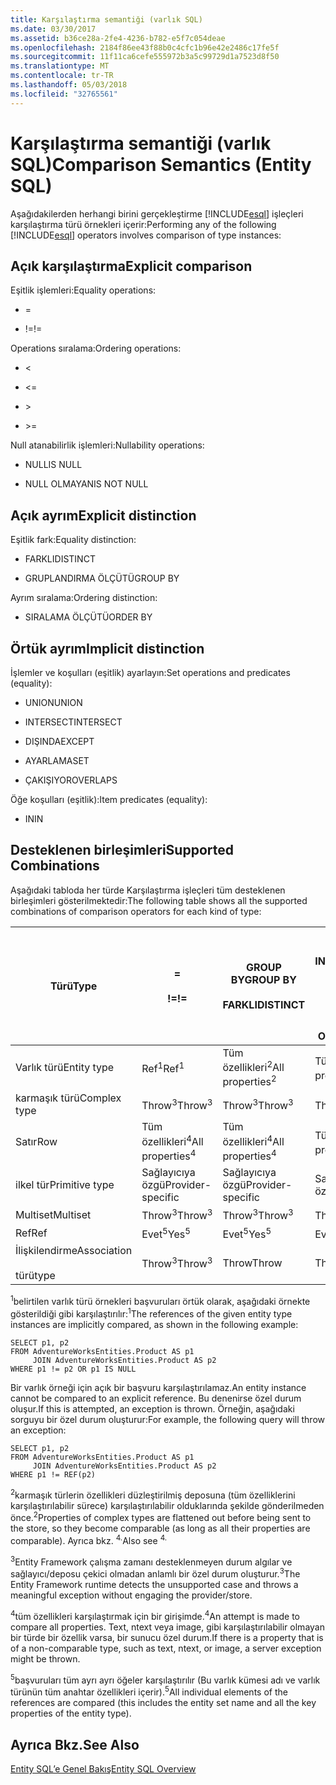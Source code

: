 ```yaml
---
title: Karşılaştırma semantiği (varlık SQL)
ms.date: 03/30/2017
ms.assetid: b36ce28a-2fe4-4236-b782-e5f7c054deae
ms.openlocfilehash: 2184f86ee43f88b0c4cfc1b96e42e2486c17fe5f
ms.sourcegitcommit: 11f11ca6cefe555972b3a5c99729d1a7523d8f50
ms.translationtype: MT
ms.contentlocale: tr-TR
ms.lasthandoff: 05/03/2018
ms.locfileid: "32765561"
---
```

# <a name="comparison-semantics-entity-sql"></a><span data-ttu-id="b53a0-102">Karşılaştırma semantiği (varlık SQL)</span><span class="sxs-lookup"><span data-stu-id="b53a0-102">Comparison Semantics (Entity SQL)</span></span>
<span data-ttu-id="b53a0-103">Aşağıdakilerden herhangi birini gerçekleştirme [!INCLUDE[esql](../../../../../../includes/esql-md.md)] işleçleri karşılaştırma türü örnekleri içerir:</span><span class="sxs-lookup"><span data-stu-id="b53a0-103">Performing any of the following [!INCLUDE[esql](../../../../../../includes/esql-md.md)] operators involves comparison of type instances:</span></span>  
  
## <a name="explicit-comparison"></a><span data-ttu-id="b53a0-104">Açık karşılaştırma</span><span class="sxs-lookup"><span data-stu-id="b53a0-104">Explicit comparison</span></span>  
 <span data-ttu-id="b53a0-105">Eşitlik işlemleri:</span><span class="sxs-lookup"><span data-stu-id="b53a0-105">Equality operations:</span></span>  
  
-   =  
  
-   <span data-ttu-id="b53a0-106">!=</span><span class="sxs-lookup"><span data-stu-id="b53a0-106">!=</span></span>  
  
 <span data-ttu-id="b53a0-107">Operations sıralama:</span><span class="sxs-lookup"><span data-stu-id="b53a0-107">Ordering operations:</span></span>  
  
-   <  
  
-   \<=  
  
-   \>  
  
-   \>=  
  
 <span data-ttu-id="b53a0-108">Null atanabilirlik işlemleri:</span><span class="sxs-lookup"><span data-stu-id="b53a0-108">Nullability operations:</span></span>  
  
-   <span data-ttu-id="b53a0-109">NULL</span><span class="sxs-lookup"><span data-stu-id="b53a0-109">IS NULL</span></span>  
  
-   <span data-ttu-id="b53a0-110">NULL OLMAYAN</span><span class="sxs-lookup"><span data-stu-id="b53a0-110">IS NOT NULL</span></span>  
  
## <a name="explicit-distinction"></a><span data-ttu-id="b53a0-111">Açık ayrım</span><span class="sxs-lookup"><span data-stu-id="b53a0-111">Explicit distinction</span></span>  
 <span data-ttu-id="b53a0-112">Eşitlik fark:</span><span class="sxs-lookup"><span data-stu-id="b53a0-112">Equality distinction:</span></span>  
  
-   <span data-ttu-id="b53a0-113">FARKLI</span><span class="sxs-lookup"><span data-stu-id="b53a0-113">DISTINCT</span></span>  
  
-   <span data-ttu-id="b53a0-114">GRUPLANDIRMA ÖLÇÜTÜ</span><span class="sxs-lookup"><span data-stu-id="b53a0-114">GROUP BY</span></span>  
  
 <span data-ttu-id="b53a0-115">Ayrım sıralama:</span><span class="sxs-lookup"><span data-stu-id="b53a0-115">Ordering distinction:</span></span>  
  
-   <span data-ttu-id="b53a0-116">SIRALAMA ÖLÇÜTÜ</span><span class="sxs-lookup"><span data-stu-id="b53a0-116">ORDER BY</span></span>  
  
## <a name="implicit-distinction"></a><span data-ttu-id="b53a0-117">Örtük ayrım</span><span class="sxs-lookup"><span data-stu-id="b53a0-117">Implicit distinction</span></span>  
 <span data-ttu-id="b53a0-118">İşlemler ve koşulları (eşitlik) ayarlayın:</span><span class="sxs-lookup"><span data-stu-id="b53a0-118">Set operations and predicates (equality):</span></span>  
  
-   <span data-ttu-id="b53a0-119">UNION</span><span class="sxs-lookup"><span data-stu-id="b53a0-119">UNION</span></span>  
  
-   <span data-ttu-id="b53a0-120">INTERSECT</span><span class="sxs-lookup"><span data-stu-id="b53a0-120">INTERSECT</span></span>  
  
-   <span data-ttu-id="b53a0-121">DIŞINDA</span><span class="sxs-lookup"><span data-stu-id="b53a0-121">EXCEPT</span></span>  
  
-   <span data-ttu-id="b53a0-122">AYARLAMA</span><span class="sxs-lookup"><span data-stu-id="b53a0-122">SET</span></span>  
  
-   <span data-ttu-id="b53a0-123">ÇAKIŞIYOR</span><span class="sxs-lookup"><span data-stu-id="b53a0-123">OVERLAPS</span></span>  
  
 <span data-ttu-id="b53a0-124">Öğe koşulları (eşitlik):</span><span class="sxs-lookup"><span data-stu-id="b53a0-124">Item predicates (equality):</span></span>  
  
-   <span data-ttu-id="b53a0-125">IN</span><span class="sxs-lookup"><span data-stu-id="b53a0-125">IN</span></span>  
  
## <a name="supported-combinations"></a><span data-ttu-id="b53a0-126">Desteklenen birleşimleri</span><span class="sxs-lookup"><span data-stu-id="b53a0-126">Supported Combinations</span></span>  
 <span data-ttu-id="b53a0-127">Aşağıdaki tabloda her türde Karşılaştırma işleçleri tüm desteklenen birleşimleri gösterilmektedir:</span><span class="sxs-lookup"><span data-stu-id="b53a0-127">The following table shows all the supported combinations of comparison operators for each kind of type:</span></span>  
  
|<span data-ttu-id="b53a0-128">**Türü**</span><span class="sxs-lookup"><span data-stu-id="b53a0-128">**Type**</span></span>|**=**<br /><br /> <span data-ttu-id="b53a0-129">**\!=**</span><span class="sxs-lookup"><span data-stu-id="b53a0-129">**!=**</span></span>|<span data-ttu-id="b53a0-130">**GROUP BY**</span><span class="sxs-lookup"><span data-stu-id="b53a0-130">**GROUP BY**</span></span><br /><br /> <span data-ttu-id="b53a0-131">**FARKLI**</span><span class="sxs-lookup"><span data-stu-id="b53a0-131">**DISTINCT**</span></span>|<span data-ttu-id="b53a0-132">**UNION**</span><span class="sxs-lookup"><span data-stu-id="b53a0-132">**UNION**</span></span><br /><br /> <span data-ttu-id="b53a0-133">**INTERSECT**</span><span class="sxs-lookup"><span data-stu-id="b53a0-133">**INTERSECT**</span></span><br /><br /> <span data-ttu-id="b53a0-134">**EXCEPT**</span><span class="sxs-lookup"><span data-stu-id="b53a0-134">**EXCEPT**</span></span><br /><br /> <span data-ttu-id="b53a0-135">**SET**</span><span class="sxs-lookup"><span data-stu-id="b53a0-135">**SET**</span></span><br /><br /> <span data-ttu-id="b53a0-136">**OVERLAPS**</span><span class="sxs-lookup"><span data-stu-id="b53a0-136">**OVERLAPS**</span></span>|<span data-ttu-id="b53a0-137">**IN**</span><span class="sxs-lookup"><span data-stu-id="b53a0-137">**IN**</span></span>|<span data-ttu-id="b53a0-138">**<   <=**</span><span class="sxs-lookup"><span data-stu-id="b53a0-138">**<   <=**</span></span><br /><br /> <span data-ttu-id="b53a0-139">**>   >=**</span><span class="sxs-lookup"><span data-stu-id="b53a0-139">**>   >=**</span></span>|<span data-ttu-id="b53a0-140">**ORDER BY**</span><span class="sxs-lookup"><span data-stu-id="b53a0-140">**ORDER BY**</span></span>|<span data-ttu-id="b53a0-141">**NULL**</span><span class="sxs-lookup"><span data-stu-id="b53a0-141">**IS NULL**</span></span><br /><br /> <span data-ttu-id="b53a0-142">**NULL OLMAYAN**</span><span class="sxs-lookup"><span data-stu-id="b53a0-142">**IS NOT NULL**</span></span>|  
|-|-|-|-|-|-|-|-|  
|<span data-ttu-id="b53a0-143">Varlık türü</span><span class="sxs-lookup"><span data-stu-id="b53a0-143">Entity type</span></span>|<span data-ttu-id="b53a0-144">Ref<sup>1</sup></span><span class="sxs-lookup"><span data-stu-id="b53a0-144">Ref<sup>1</sup></span></span>|<span data-ttu-id="b53a0-145">Tüm özellikleri<sup>2</sup></span><span class="sxs-lookup"><span data-stu-id="b53a0-145">All properties<sup>2</sup></span></span>|<span data-ttu-id="b53a0-146">Tüm özellikleri<sup>2</sup></span><span class="sxs-lookup"><span data-stu-id="b53a0-146">All properties<sup>2</sup></span></span>|<span data-ttu-id="b53a0-147">Tüm özellikleri<sup>2</sup></span><span class="sxs-lookup"><span data-stu-id="b53a0-147">All properties<sup>2</sup></span></span>|<span data-ttu-id="b53a0-148">Throw<sup>3</sup></span><span class="sxs-lookup"><span data-stu-id="b53a0-148">Throw<sup>3</sup></span></span>|<span data-ttu-id="b53a0-149">Throw<sup>3</sup></span><span class="sxs-lookup"><span data-stu-id="b53a0-149">Throw<sup>3</sup></span></span>|<span data-ttu-id="b53a0-150">Ref<sup>1</sup></span><span class="sxs-lookup"><span data-stu-id="b53a0-150">Ref<sup>1</sup></span></span>|  
|<span data-ttu-id="b53a0-151">karmaşık türü</span><span class="sxs-lookup"><span data-stu-id="b53a0-151">Complex type</span></span>|<span data-ttu-id="b53a0-152">Throw<sup>3</sup></span><span class="sxs-lookup"><span data-stu-id="b53a0-152">Throw<sup>3</sup></span></span>|<span data-ttu-id="b53a0-153">Throw<sup>3</sup></span><span class="sxs-lookup"><span data-stu-id="b53a0-153">Throw<sup>3</sup></span></span>|<span data-ttu-id="b53a0-154">Throw<sup>3</sup></span><span class="sxs-lookup"><span data-stu-id="b53a0-154">Throw<sup>3</sup></span></span>|<span data-ttu-id="b53a0-155">Throw<sup>3</sup></span><span class="sxs-lookup"><span data-stu-id="b53a0-155">Throw<sup>3</sup></span></span>|<span data-ttu-id="b53a0-156">Throw<sup>3</sup></span><span class="sxs-lookup"><span data-stu-id="b53a0-156">Throw<sup>3</sup></span></span>|<span data-ttu-id="b53a0-157">Throw<sup>3</sup></span><span class="sxs-lookup"><span data-stu-id="b53a0-157">Throw<sup>3</sup></span></span>|<span data-ttu-id="b53a0-158">Throw<sup>3</sup></span><span class="sxs-lookup"><span data-stu-id="b53a0-158">Throw<sup>3</sup></span></span>|  
|<span data-ttu-id="b53a0-159">Satır</span><span class="sxs-lookup"><span data-stu-id="b53a0-159">Row</span></span>|<span data-ttu-id="b53a0-160">Tüm özellikleri<sup>4</sup></span><span class="sxs-lookup"><span data-stu-id="b53a0-160">All properties<sup>4</sup></span></span>|<span data-ttu-id="b53a0-161">Tüm özellikleri<sup>4</sup></span><span class="sxs-lookup"><span data-stu-id="b53a0-161">All properties<sup>4</sup></span></span>|<span data-ttu-id="b53a0-162">Tüm özellikleri<sup>4</sup></span><span class="sxs-lookup"><span data-stu-id="b53a0-162">All properties<sup>4</sup></span></span>|<span data-ttu-id="b53a0-163">Throw<sup>3</sup></span><span class="sxs-lookup"><span data-stu-id="b53a0-163">Throw<sup>3</sup></span></span>|<span data-ttu-id="b53a0-164">Throw<sup>3</sup></span><span class="sxs-lookup"><span data-stu-id="b53a0-164">Throw<sup>3</sup></span></span>|<span data-ttu-id="b53a0-165">Tüm özellikleri<sup>4</sup></span><span class="sxs-lookup"><span data-stu-id="b53a0-165">All properties<sup>4</sup></span></span>|<span data-ttu-id="b53a0-166">Throw<sup>3</sup></span><span class="sxs-lookup"><span data-stu-id="b53a0-166">Throw<sup>3</sup></span></span>|  
|<span data-ttu-id="b53a0-167">ilkel tür</span><span class="sxs-lookup"><span data-stu-id="b53a0-167">Primitive type</span></span>|<span data-ttu-id="b53a0-168">Sağlayıcıya özgü</span><span class="sxs-lookup"><span data-stu-id="b53a0-168">Provider-specific</span></span>|<span data-ttu-id="b53a0-169">Sağlayıcıya özgü</span><span class="sxs-lookup"><span data-stu-id="b53a0-169">Provider-specific</span></span>|<span data-ttu-id="b53a0-170">Sağlayıcıya özgü</span><span class="sxs-lookup"><span data-stu-id="b53a0-170">Provider-specific</span></span>|<span data-ttu-id="b53a0-171">Sağlayıcıya özgü</span><span class="sxs-lookup"><span data-stu-id="b53a0-171">Provider-specific</span></span>|<span data-ttu-id="b53a0-172">Sağlayıcıya özgü</span><span class="sxs-lookup"><span data-stu-id="b53a0-172">Provider-specific</span></span>|<span data-ttu-id="b53a0-173">Sağlayıcıya özgü</span><span class="sxs-lookup"><span data-stu-id="b53a0-173">Provider-specific</span></span>|<span data-ttu-id="b53a0-174">Sağlayıcıya özgü</span><span class="sxs-lookup"><span data-stu-id="b53a0-174">Provider-specific</span></span>|  
|<span data-ttu-id="b53a0-175">Multiset</span><span class="sxs-lookup"><span data-stu-id="b53a0-175">Multiset</span></span>|<span data-ttu-id="b53a0-176">Throw<sup>3</sup></span><span class="sxs-lookup"><span data-stu-id="b53a0-176">Throw<sup>3</sup></span></span>|<span data-ttu-id="b53a0-177">Throw<sup>3</sup></span><span class="sxs-lookup"><span data-stu-id="b53a0-177">Throw<sup>3</sup></span></span>|<span data-ttu-id="b53a0-178">Throw<sup>3</sup></span><span class="sxs-lookup"><span data-stu-id="b53a0-178">Throw<sup>3</sup></span></span>|<span data-ttu-id="b53a0-179">Throw<sup>3</sup></span><span class="sxs-lookup"><span data-stu-id="b53a0-179">Throw<sup>3</sup></span></span>|<span data-ttu-id="b53a0-180">Throw<sup>3</sup></span><span class="sxs-lookup"><span data-stu-id="b53a0-180">Throw<sup>3</sup></span></span>|<span data-ttu-id="b53a0-181">Throw<sup>3</sup></span><span class="sxs-lookup"><span data-stu-id="b53a0-181">Throw<sup>3</sup></span></span>|<span data-ttu-id="b53a0-182">Throw<sup>3</sup></span><span class="sxs-lookup"><span data-stu-id="b53a0-182">Throw<sup>3</sup></span></span>|  
|<span data-ttu-id="b53a0-183">Ref</span><span class="sxs-lookup"><span data-stu-id="b53a0-183">Ref</span></span>|<span data-ttu-id="b53a0-184">Evet<sup>5</sup></span><span class="sxs-lookup"><span data-stu-id="b53a0-184">Yes<sup>5</sup></span></span>|<span data-ttu-id="b53a0-185">Evet<sup>5</sup></span><span class="sxs-lookup"><span data-stu-id="b53a0-185">Yes<sup>5</sup></span></span>|<span data-ttu-id="b53a0-186">Evet<sup>5</sup></span><span class="sxs-lookup"><span data-stu-id="b53a0-186">Yes<sup>5</sup></span></span>|<span data-ttu-id="b53a0-187">Evet<sup>5</sup></span><span class="sxs-lookup"><span data-stu-id="b53a0-187">Yes<sup>5</sup></span></span>|<span data-ttu-id="b53a0-188">Throw</span><span class="sxs-lookup"><span data-stu-id="b53a0-188">Throw</span></span>|<span data-ttu-id="b53a0-189">Throw</span><span class="sxs-lookup"><span data-stu-id="b53a0-189">Throw</span></span>|<span data-ttu-id="b53a0-190">Evet<sup>5</sup></span><span class="sxs-lookup"><span data-stu-id="b53a0-190">Yes<sup>5</sup></span></span>|  
|<span data-ttu-id="b53a0-191">İlişkilendirme</span><span class="sxs-lookup"><span data-stu-id="b53a0-191">Association</span></span><br /><br /> <span data-ttu-id="b53a0-192">türü</span><span class="sxs-lookup"><span data-stu-id="b53a0-192">type</span></span>|<span data-ttu-id="b53a0-193">Throw<sup>3</sup></span><span class="sxs-lookup"><span data-stu-id="b53a0-193">Throw<sup>3</sup></span></span>|<span data-ttu-id="b53a0-194">Throw</span><span class="sxs-lookup"><span data-stu-id="b53a0-194">Throw</span></span>|<span data-ttu-id="b53a0-195">Throw</span><span class="sxs-lookup"><span data-stu-id="b53a0-195">Throw</span></span>|<span data-ttu-id="b53a0-196">Throw</span><span class="sxs-lookup"><span data-stu-id="b53a0-196">Throw</span></span>|<span data-ttu-id="b53a0-197">Throw<sup>3</sup></span><span class="sxs-lookup"><span data-stu-id="b53a0-197">Throw<sup>3</sup></span></span>|<span data-ttu-id="b53a0-198">Throw<sup>3</sup></span><span class="sxs-lookup"><span data-stu-id="b53a0-198">Throw<sup>3</sup></span></span>|<span data-ttu-id="b53a0-199">Throw<sup>3</sup></span><span class="sxs-lookup"><span data-stu-id="b53a0-199">Throw<sup>3</sup></span></span>|  
  
 <span data-ttu-id="b53a0-200"><sup>1</sup>belirtilen varlık türü örnekleri başvuruları örtük olarak, aşağıdaki örnekte gösterildiği gibi karşılaştırılır:</span><span class="sxs-lookup"><span data-stu-id="b53a0-200"><sup>1</sup>The references of the given entity type instances are implicitly compared, as shown in the following example:</span></span>  
  
```  
SELECT p1, p2   
FROM AdventureWorksEntities.Product AS p1   
     JOIN AdventureWorksEntities.Product AS p2   
WHERE p1 != p2 OR p1 IS NULL  
```  
  
 <span data-ttu-id="b53a0-201">Bir varlık örneği için açık bir başvuru karşılaştırılamaz.</span><span class="sxs-lookup"><span data-stu-id="b53a0-201">An entity instance cannot be compared to an explicit reference.</span></span> <span data-ttu-id="b53a0-202">Bu denenirse özel durum oluşur.</span><span class="sxs-lookup"><span data-stu-id="b53a0-202">If this is attempted, an exception is thrown.</span></span> <span data-ttu-id="b53a0-203">Örneğin, aşağıdaki sorguyu bir özel durum oluşturur:</span><span class="sxs-lookup"><span data-stu-id="b53a0-203">For example, the following query will throw an exception:</span></span>  
  
```  
SELECT p1, p2   
FROM AdventureWorksEntities.Product AS p1   
     JOIN AdventureWorksEntities.Product AS p2   
WHERE p1 != REF(p2)  
```  
  
 <span data-ttu-id="b53a0-204"><sup>2</sup>karmaşık türlerin özellikleri düzleştirilmiş deposuna (tüm özelliklerini karşılaştırılabilir sürece) karşılaştırılabilir olduklarında şekilde gönderilmeden önce.</span><span class="sxs-lookup"><span data-stu-id="b53a0-204"><sup>2</sup>Properties of complex types are flattened out before being sent to the store, so they become comparable (as long as all their properties are comparable).</span></span> <span data-ttu-id="b53a0-205">Ayrıca bkz. <sup>4.</sup></span><span class="sxs-lookup"><span data-stu-id="b53a0-205">Also see <sup>4.</sup></span></span>  
  
 <span data-ttu-id="b53a0-206"><sup>3</sup>Entity Framework çalışma zamanı desteklenmeyen durum algılar ve sağlayıcı/deposu çekici olmadan anlamlı bir özel durum oluşturur.</span><span class="sxs-lookup"><span data-stu-id="b53a0-206"><sup>3</sup>The Entity Framework runtime detects the unsupported case and throws a meaningful exception without engaging the provider/store.</span></span>  
  
 <span data-ttu-id="b53a0-207"><sup>4</sup>tüm özellikleri karşılaştırmak için bir girişimde.</span><span class="sxs-lookup"><span data-stu-id="b53a0-207"><sup>4</sup>An attempt is made to compare all properties.</span></span> <span data-ttu-id="b53a0-208">Text, ntext veya image, gibi karşılaştırılabilir olmayan bir türde bir özellik varsa, bir sunucu özel durum.</span><span class="sxs-lookup"><span data-stu-id="b53a0-208">If there is a property that is of a non-comparable type, such as text, ntext, or image, a server exception might be thrown.</span></span>  
  
 <span data-ttu-id="b53a0-209"><sup>5</sup>başvuruları tüm ayrı ayrı öğeler karşılaştırılır (Bu varlık kümesi adı ve varlık türünün tüm anahtar özellikleri içerir).</span><span class="sxs-lookup"><span data-stu-id="b53a0-209"><sup>5</sup>All individual elements of the references are compared (this includes the entity set name and all the key properties of the entity type).</span></span>  
  
## <a name="see-also"></a><span data-ttu-id="b53a0-210">Ayrıca Bkz.</span><span class="sxs-lookup"><span data-stu-id="b53a0-210">See Also</span></span>  
 [<span data-ttu-id="b53a0-211">Entity SQL’e Genel Bakış</span><span class="sxs-lookup"><span data-stu-id="b53a0-211">Entity SQL Overview</span></span>](../../../../../../docs/framework/data/adonet/ef/language-reference/entity-sql-overview.md)
